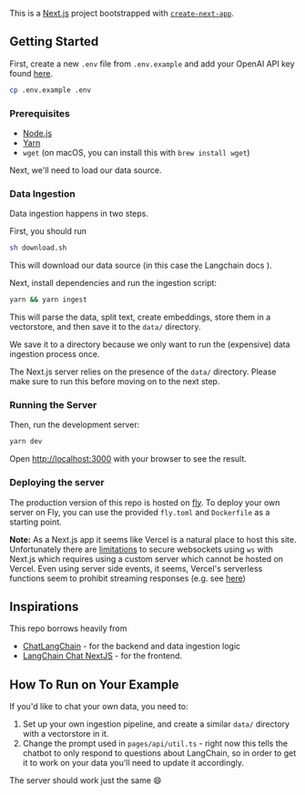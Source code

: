 This is a [Next.js](https://nextjs.org/) project bootstrapped with [`create-next-app`](https://github.com/vercel/next.js/tree/canary/packages/create-next-app).

## Getting Started

First, create a new `.env` file from `.env.example` and add your OpenAI API key found [here](https://platform.openai.com/account/api-keys).

```bash
cp .env.example .env
```

### Prerequisites

- [Node.js](https://nodejs.org/en/download/)
- [Yarn](https://classic.yarnpkg.com/en/docs/install/#mac-stable)
- `wget` (on macOS, you can install this with `brew install wget`)

Next, we'll need to load our data source.

### Data Ingestion

Data ingestion happens in two steps.

First, you should run

```bash
sh download.sh
```

This will download our data source (in this case the Langchain docs ).

Next, install dependencies and run the ingestion script:

```bash
yarn && yarn ingest
```

This will parse the data, split text, create embeddings, store them in a vectorstore, and
then save it to the `data/` directory.

We save it to a directory because we only want to run the (expensive) data ingestion process once.

The Next.js server relies on the presence of the `data/` directory. Please
make sure to run this before moving on to the next step.

### Running the Server

Then, run the development server:

```bash
yarn dev
```

Open [http://localhost:3000](http://localhost:3000) with your browser to see the result.

### Deploying the server

The production version of this repo is hosted on
[fly](https://chat-langchainjs.fly.dev/). To deploy your own server on Fly, you
can use the provided `fly.toml` and `Dockerfile` as a starting point.

**Note:** As a Next.js app it seems like Vercel is a natural place to
host this site. Unfortunately there are
[limitations](https://github.com/websockets/ws/issues/1786#issuecomment-678315435)
to secure websockets using `ws` with Next.js which requires using a custom
server which cannot be hosted on Vercel. Even using server side events, it
seems, Vercel's serverless functions seem to prohibit streaming responses
(e.g. see
[here](https://github.com/vercel/next.js/issues/9965#issuecomment-820156947))

## Inspirations

This repo borrows heavily from

- [ChatLangChain](https://github.com/hwchase17/chat-langchain) - for the backend and data ingestion logic
- [LangChain Chat NextJS](https://github.com/zahidkhawaja/langchain-chat-nextjs) - for the frontend.

## How To Run on Your Example

If you'd like to chat your own data, you need to:

1. Set up your own ingestion pipeline, and create a similar `data/` directory with a vectorstore in it.
2. Change the prompt used in `pages/api/util.ts` - right now this tells the chatbot to only respond to questions about LangChain, so in order to get it to work on your data you'll need to update it accordingly.

The server should work just the same 😄
